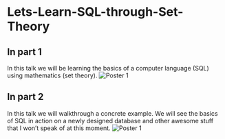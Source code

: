 # Lets-Learn-SQL-through-Set-Theory
## In part 1
In this talk we will be learning the basics of a computer language (SQL) using mathematics (set theory).
![Poster 1](https://github.com/beauvilerobed/Lets_learn_sql_webinar_1_and_2/blob/master/images/Poster_1.png)
## In part 2
In this talk we will walkthrough a concrete example. We will see the basics of SQL in action on a newly designed database and other awesome stuff that I won’t speak of at this moment.
![Poster 1](https://github.com/beauvilerobed/Lets_learn_sql_webinar_1_and_2/blob/master/images/Poster_2.png)
